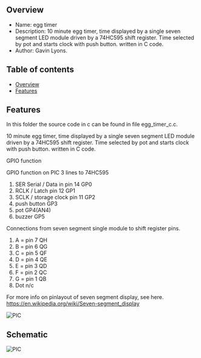 
Overview
--------------------------------------------
* Name: egg timer
* Description: 10 minute egg timer, time displayed by a single seven segment LED module driven by 
a 74HC595 shift register. Time selected by pot and starts clock with push button. written in C code.  
* Author: Gavin Lyons.

Table of contents
---------------------------

  * [Overview](#overview)
  * [Features](#features)


Features
----------------------

In this folder the source code in c can be found in file egg_timer_c.c.

10 minute egg timer, time displayed by a single seven segment LED module driven by 
a 74HC595 shift register. Time selected by pot and starts clock with push button. written in C code.  

GPIO function

GPIO function on PIC 3 lines to 74HC595

1. SER Serial / Data in pin 14   GP0
2. RCLK / Latch pin 12  GP1
3. SCLK / storage clock pin 11  GP2
4. push button GP3 
5. pot GP4(AN4)
6. buzzer GP5

Connections from seven segment single module to shift register pins.

1. A = pin 7 QH
2. B = pin 6 QG
3. C = pin 5 QF
4. D = pin 4 QE
5. E = pin 3 QD 
6. F = pin 2 QC
7. G = pin 1 QB
8. Dot n/c

For more info on pinlayout of seven segment display,  see here.
https://en.wikipedia.org/wiki/Seven-segment_display

![PIC](https://github.com/gavinlyonsrepo/pic_12F675_projects/blob/master/images/sevenseg.jpg)


Schematic
--------------------

![PIC](https://github.com/gavinlyonsrepo/pic_12F675_projects/blob/master/images/eggtimer.png)

 

